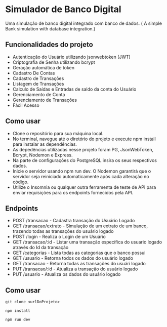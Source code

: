 # Simulador de Banco Digital
Uma simulação de banco digital integrado com banco de dados. ( A simple Bank simulation with database integration.)

## Funcionalidades do projeto

* Autenticação do Usuário utilizando jsonwebtoken (JWT)
* Criptografia de Senha utilizando bcrypt
* Geração automática de token
* Cadastro De Contas
* Cadastro de Transações
* Listagem de Transações
* Calculo de Saídas e Entradas de saldo da conta do Usuário
* Gerenciamento de Conta
* Gerenciamento de Transações
* Fácil Acesso

## Como usar
* Clone o repositório para sua máquina local.
* No terminal, navegue até o diretório do projeto e execute npm install para instalar as dependências.
* As depedências utilizadas nesse projeto foram PG, JsonWebToken, Bcrypt, Nodemon e Express.
* Na parte de configurações do PostgreSQL insira os seus respectivos dados.
* Inicie o servidor usando npm run dev. O Nodemon garantirá que o servidor seja reiniciado automaticamente após cada alteração no código.
* Utilize o Insomnia ou qualquer outra ferramenta de teste de API para enviar requisições para os endpoints fornecidos pela API.

## Endpoints
* POST /transacao - Cadastra transação do Usuário Logado
* GET /transacao/extrato - Simulação de um extrato de um banco, trazendo todas as transações do usuário logado
* POST /login - Realiza o Login de um Usuário
* GET /transacao/:id - Listar uma transação específica do usuario logado através do Id da transação
* GET /categorias - Lista todas as categorias que o banco possui
* GET /usuario - Retorna todos os dados do usuário logado
* GET /transacao - Retorna todas as transações do usuári logado
* PUT /transacao/:id - Atualiza a transação do usuário logado
* PUT /usuario - Atualiza os dados do usuário logado

## Como usar
```
git clone <urlDoProjeto>

npm install

npm run dev
```
